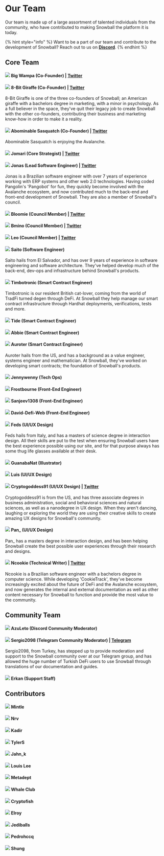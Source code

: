 # Our Team

Our team is made up of a large assortment of talented individuals from the community, who have contributed to making Snowball the platform it is today.

{% hint style="info" %}
Want to be a part of our team and contribute to the development of Snowball? Reach out to us on [**Discord**](https://discord.gg/BPnBYDSqcb).
{% endhint %}

## Core Team

#### ![](../.gitbook/assets/bigwampa.webp) Big Wampa (Co-Founder) | [**Twitter**](https://twitter.com/big\_wampa)

#### ![](../.gitbook/assets/8-bit.webp) 8-Bit Giraffe (Co-Founder) | [**Twitter**](https://twitter.com/8bitgiraffe\_)

8-Bit Giraffe is one of the three co-founders of Snowball; an American giraffe with a bachelors degree in marketing, with a minor in psychology. As a full believer in the space, they've quit their legacy job to create Snowball with the other co-founders, contributing their business and marketing know-how in order to make it a reality.

#### ![](../.gitbook/assets/abominablesasquatch.webp) Abominable Sasquatch (Co-Founder) | [**Twitter**](https://twitter.com/abominablesas)

Abominable Sasquatch is enjoying the Avalanche.

#### ![](../.gitbook/assets/jomari.webp) Jomari (**Core Strategist**) | [**Twitter**](https://twitter.com/Jomari\_P)

#### ![](../.gitbook/assets/jonas.webp) Jonas (Lead Software Engineer) | [**Twitter**](https://twitter.com/cyberjenos)

Jonas is a Brazilian software engineer with over 7 years of experience working with ERP systems and other web 2.0 technologies. Having coded Pangolin's 'Pangobot' for fun, they quickly become involved with the Avalanche ecosystem, and now contributed much to the back-end and front-end development of Snowball. They are also a member of Snowball's council.

#### ![](../.gitbook/assets/bloomie.webp) Bloomie (Council Member) | [**Twitter**](https://twitter.com/BloomieBTC)

#### ![](../.gitbook/assets/bmino.webp) Bmino (Council Member) | [**Twitter**](https://twitter.com/bmino\_)

#### ![](../.gitbook/assets/leo.webp) Leo (Council Member) | [**Twitter**](https://twitter.com/Best\_coder\_NA)

#### ![](../.gitbook/assets/saito.webp) Saito (Software Engineer)

Saito hails from El Salvador, and has over 9 years of experience in software engineering and software architecture. They've helped develop much of the back-end, dev-ops and infrastructure behind Snowball's products.

#### ![](../.gitbook/assets/timbotronic.webp) Timbotronic (Smart Contract Engineer)

Timbotronic is our resident British cat-lover, coming from the world of TradFi turned degen through DeFi. At Snowball they help manage our smart contract infrastructure through Hardhat deployments, verifications, tests and more.

#### ![](../.gitbook/assets/tide.webp) Tide (Smart Contract Engineer)

#### ![](../.gitbook/assets/abbie.webp) Abbie (Smart Contract Engineer)

#### ![](../.gitbook/assets/auroter.webp) Auroter (Smart Contract Engineer)

Auroter hails from the US, and has a background as a value engineer, systems engineer and mathematician. At Snowball, they've worked on developing smart contracts; the foundation of Snowball's products.

#### ![](../.gitbook/assets/jennywenny.webp) Jennywenny (Tech Ops)

#### ![](../.gitbook/assets/frostbourne.webp) Frostbourne (Front-End Engineer)

#### ![](../.gitbook/assets/sanjeev1308.webp) Sanjeev1308 (Front-End Engineer)

#### ![](../.gitbook/assets/david-defi-web.webp) David-Defi-Web (Front-End Engineer)

#### ![](../.gitbook/assets/feds.webp) Feds (UI/UX Design)

Feds hails from Italy, and has a masters of science degree in interaction design. All their skills are put to the test when ensuring Snowball users have the best experience possible using our site, and for that purpose always has some thug life glasses available at their desk.

#### ![](../.gitbook/assets/guanabanat.webp) GuanabaNat (Illustrator)

#### ![](../.gitbook/assets/luis.webp) Luis (UI/UX Design)

#### ![](../.gitbook/assets/cryptogoddess91.webp) Cryptogoddess91 (UI/UX Design) | [Twitter](https://twitter.com/cryptogoddess91)

Cryptogoddess91 is from the US, and has three associate degrees in business administration, social and behavioral sciences and natural sciences, as well as a nanodegree in UX design. When they aren't dancing, laughing or exploring the world they are using their creative skills to create amazing UX designs for Snowball's community.

#### ![](../.gitbook/assets/pan\_.webp) Pan\_ (UI/UX Design)

Pan\_ has a masters degree in interaction design, and has been helping Snowball create the best possible user experiences through their research and designs.

#### ![](../.gitbook/assets/ncookie.webp) Ncookie (Technical Writer) | [**Twitter**](https://twitter.com/ncookie\_eth)

Ncookie is a Brazilian software engineer with a bachelors degree in computer science. While developing 'CookieTrack', they've become increasingly excited about the future of DeFi and the Avalanche ecosystem, and now generates the internal and external documentation as well as other content necessary for Snowball to function and provide the most value to the community.

## Community Team

#### ![](../.gitbook/assets/azuleto.webp) AzuLeto (Discord Community Moderator)

#### ![](../.gitbook/assets/sergio2098.webp) Sergio2098 (Telegram Community Moderator) | [Telegram](https://t.me/sergio\_2098)

Sergio2098, from Turkey, has stepped up to provide moderation and support to the Snowball community over at our Telegram group, and has allowed the huge number of Turkish DeFi users to use Snowball through translations of our documentation and guides.

#### ![](../.gitbook/assets/erkan.webp) Erkan (Support Staff)

## Contributors

#### ![](../.gitbook/assets/mintle.webp) Mintle

#### ![](../.gitbook/assets/nrv.webp) Nrv

#### ![](../.gitbook/assets/kadir.webp) Kadir

#### ![](../.gitbook/assets/tylers.webp) TylerS

#### ![](../.gitbook/assets/jahnk.webp) Jahn\_k

#### ![](../.gitbook/assets/louislee.webp) Louis Lee

#### ![](../.gitbook/assets/metadept.webp) Metadept

#### ![](../.gitbook/assets/whaleclub.webp) Whale Club

#### ![](../.gitbook/assets/cryptofish.webp) Cryptofish

#### ****![](../.gitbook/assets/elroy.webp)** Elroy**

#### ****![](../.gitbook/assets/jediballs.webp)** Jediballs**

#### ****![](../.gitbook/assets/pedrohccq.webp)** Pedrohccq**

#### ![](../.gitbook/assets/shung.webp) Shung
